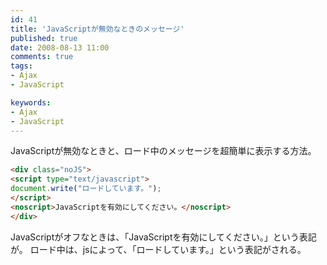 ```yaml
---
id: 41
title: 'JavaScriptが無効なときのメッセージ'
published: true
date: 2008-08-13 11:00
comments: true
tags:
- Ajax
- JavaScript

keywords:
- Ajax
- JavaScript
---
```

JavaScriptが無効なときと、ロード中のメッセージを超簡単に表示する方法。



```html
<div class="noJS">
<script type="text/javascript">
document.write("ロードしています。");
</script>
<noscript>JavaScriptを有効にしてください。</noscript>
</div>
```

JavaScriptがオフなときは、「JavaScriptを有効にしてください。」という表記が。
ロード中は、jsによって、「ロードしています。」という表記がされる。
